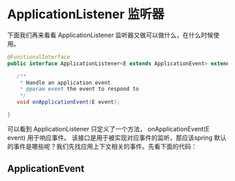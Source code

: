 # ApplicationListener 监听器
下面我们再来看看 ApplicationListener 监听器又做可以做什么，在什么时候使用。
 ```java
 @FunctionalInterface
 public interface ApplicationListener<E extends ApplicationEvent> extends EventListener {

	/**
	 * Handle an application event.
	 * @param event the event to respond to
	 */
	void onApplicationEvent(E event);

 }
 ```
可以看到 ApplicationListener 只定义了一个方法， onApplicationEvent(E event) 用于响应事件。 该接口是用于被实现对应事件的监听，那应该spring 默认的事件是哪些呢？我们先找应用上下文相关的事件。先看下面的代码：

## ApplicationEvent